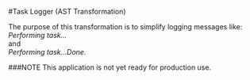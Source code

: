 #Task Logger (AST Transformation)

The purpose of this transformation is to simplify logging messages like: <br/>
*Performing task...* <br/>
and <br/>
*Performing task...Done.* <br/>


###NOTE
This application is not yet ready for production use.